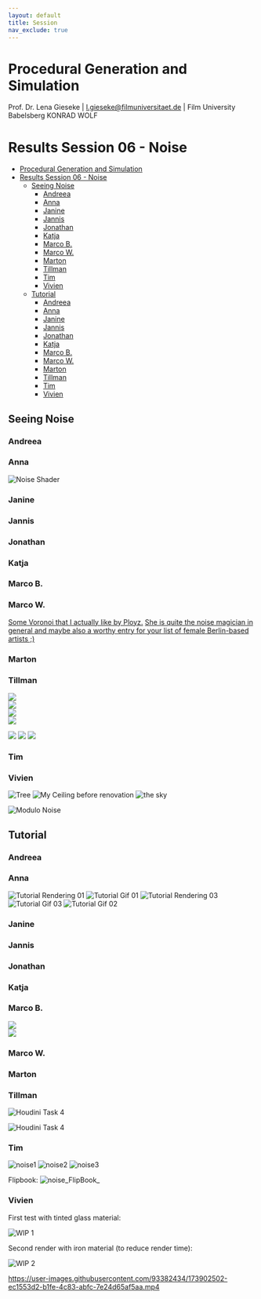 ```yaml
---
layout: default
title: Session
nav_exclude: true
---
```


# Procedural Generation and Simulation

Prof. Dr. Lena Gieseke \| l.gieseke@filmuniversitaet.de \| Film University Babelsberg KONRAD WOLF


# Results Session 06 - Noise

* [Procedural Generation and Simulation](#procedural-generation-and-simulation)
* [Results Session 06 - Noise](#results-session-06---noise)
    * [Seeing Noise](#seeing-noise)
        * [Andreea](#andreea)
        * [Anna](#anna)
        * [Janine](#janine)
        * [Jannis](#jannis)
        * [Jonathan](#jonathan)
        * [Katja](#katja)
        * [Marco B.](#marco-b)
        * [Marco W.](#marco-w)
        * [Marton](#marton)
        * [Tillman](#tillman)
        * [Tim](#tim)
        * [Vivien](#vivien)
    * [Tutorial](#tutorial)
        * [Andreea](#andreea-1)
        * [Anna](#anna-1)
        * [Janine](#janine-1)
        * [Jannis](#jannis-1)
        * [Jonathan](#jonathan-1)
        * [Katja](#katja-1)
        * [Marco B.](#marco-b-1)
        * [Marco W.](#marco-w-1)
        * [Marton](#marton-1)
        * [Tillman](#tillman-1)
        * [Tim](#tim-1)
        * [Vivien](#vivien-1)

## Seeing Noise

### Andreea
### Anna

![Noise Shader](img/results/brauwers/06/NoiseShader.png)

### Janine
### Jannis
### Jonathan
### Katja
### Marco B.
### Marco W.

[Some Voronoi that I actually like by Ployz.](https://www.behance.net/gallery/114208311/Voronoi-Syndrome/modules/652627945)
[She is quite the noise magician in general and maybe also a worthy entry for your list of female Berlin-based artists ;)](https://www.behance.net/gallery/105952077/Terra-Incognita/modules/608205499)


### Marton
### Tillman

![](img/results/schaeuble/06/media/img_0.png)        
![](img/results/schaeuble/06/media/pgsnoise1.png)    
![](img/results/schaeuble/06/media/pgsnoise2.png)    
![](img/results/schaeuble/06/media/pgsnoise3.png)    

![](img/results/schaeuble/06/media/style1.png)
![](img/results/schaeuble/06/media/style2.png)
![](img/results/schaeuble/06/media/style3.png)

### Tim
### Vivien

![Tree](img/results/schreiber/06/imgs/noise_tree.jpg)
![My Ceiling before renovation](img/results/schreiber/06/imgs/noise_myceiling.jpg)
![the sky](img/results/schreiber/06/imgs/noise_sky.jpg)

![Modulo Noise](https://external-content.duckduckgo.com/iu/?u=https%3A%2F%2Fi.ytimg.com%2Fvi%2FeMfkA9I08rA%2Fmaxresdefault.jpg&f=1&nofb=1)



## Tutorial

### Andreea
### Anna

![Tutorial Rendering 01](img/results/brauwers/06/pgs_ss21_tutorial_04_01.png) 
![Tutorial Gif 01](img/results/brauwers/06/pgs_ss21_tutorial_04_01.gif)
![Tutorial Rendering 03](img/results/brauwers/06/pgs_ss21_tutorial_04_03.png) 
![Tutorial Gif 03](img/results/brauwers/06/pgs_ss21_tutorial_04_03.gif)
![Tutorial Gif 02](img/results/brauwers/06/pgs_ss21_tutorial_04_02.gif)


### Janine
### Jannis
### Jonathan
### Katja
### Marco B.

![](img/results/braune/06/img/Session06_img.png)  
![](img/results/braune/06/img/Session06_video.gif)

### Marco W.
### Marton
### Tillman

![Houdini Task 4](img/results/schaeuble/06/media/pgs_ss22_tutorial_03_schaeuble.png)       
        
![Houdini Task 4](img/results/schaeuble/06/media/pgs_ss22_tutorial_03_schaeuble.gif)

### Tim

![noise1](img/results/rumpf/06/img/noise1.png)
![noise2](img/results/rumpf/06/img/noise2.png)
![noise3](img/results/rumpf/06/img/noise3.png)

Flipbook:
![noise_FlipBook_](img/results/rumpf/06/img/pgs_ss21_tutorial_04_01.gif)

### Vivien

First test with tinted glass material:

![WIP 1](img/results/schreiber/06/imgs/tintedglass.png)

Second render with iron material (to reduce render time):

![WIP 2](img/results/schreiber/06/imgs/iron2.png)

https://user-images.githubusercontent.com/93382434/173902502-ec1553d2-b1fe-4c83-abfc-7e24d65af5aa.mp4


